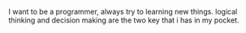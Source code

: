 I want to be a programmer, always try to learning new things. logical thinking and decision making are the two key that i has in my pocket.
